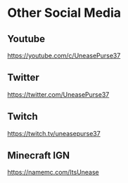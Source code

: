 # Other Social Media
## Youtube
https://youtube.com/c/UneasePurse37
## Twitter
https://twitter.com/UneasePurse37
## Twitch
https://twitch.tv/uneasepurse37
## Minecraft IGN
https://namemc.com/ItsUnease